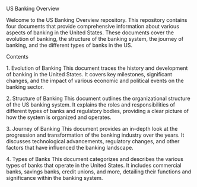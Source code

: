 US Banking Overview

Welcome to the US Banking Overview repository. This repository contains four documents that provide comprehensive information about various aspects of banking in the United States. These documents cover the evolution of banking, the structure of the banking system, the journey of banking, and the different types of banks in the US.

Contents

1.⁠ ⁠Evolution of Banking
This document traces the history and development of banking in the United States. It covers key milestones, significant changes, and the impact of various economic and political events on the banking sector.

2.⁠ ⁠Structure of Banking
This document outlines the organizational structure of the US banking system. It explains the roles and responsibilities of different types of banks and regulatory bodies, providing a clear picture of how the system is organized and operates.

3.⁠ ⁠Journey of Banking
This document provides an in-depth look at the progression and transformation of the banking industry over the years. It discusses technological advancements, regulatory changes, and other factors that have influenced the banking landscape.

4.⁠ ⁠Types of Banks
This document categorizes and describes the various types of banks that operate in the United States. It includes commercial banks, savings banks, credit unions, and more, detailing their functions and significance within the banking system.
